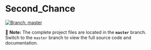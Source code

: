 # Second_Chance

[![Branch: master](https://img.shields.io/badge/Branch-master-blue)](https://github.com/username/Second_Chance/tree/master)

📌 **Note:** The complete project files are located in the **`master`** branch.  
Switch to the `master` branch to view the full source code and documentation.

